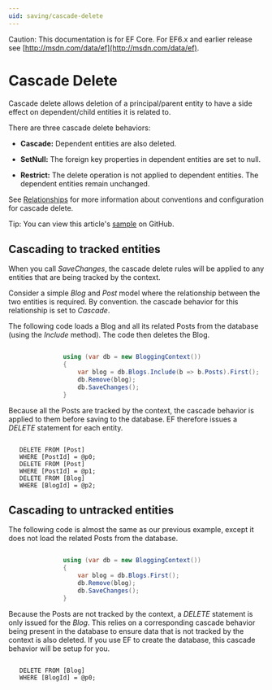 ```yaml
---
uid: saving/cascade-delete
---
```

Caution: This documentation is for EF Core. For EF6.x and earlier release see [http://msdn.com/data/ef](http://msdn.com/data/ef).

  # Cascade Delete

Cascade delete allows deletion of a principal/parent entity to have a side effect on dependent/child entities it is related to.

There are three cascade delete behaviors:
   * **Cascade:** Dependent entities are also deleted.

   * **SetNull:** The foreign key properties in dependent entities are set to null.

   * **Restrict:** The delete operation is not applied to dependent entities. The dependent entities remain unchanged.

See [Relationships](../modeling/relationships.md) for more information about conventions and configuration for cascade delete.

Tip: You can view this article's [sample](https://github.com/aspnet/EntityFramework.Docs/tree/master/samples/Saving/Saving/CascadeDelete/) on GitHub.

  ## Cascading to tracked entities

When you call *SaveChanges*, the cascade delete rules will be applied to any entities that are being tracked by the context.

Consider a simple *Blog* and *Post* model where the relationship between the two entities is required. By convention. the cascade behavior for this relationship is set to *Cascade*.

The following code loads a Blog and all its related Posts from the database (using the *Include* method). The code then deletes the Blog.

<!-- [!code-csharp[Main](samples/Saving/Saving/CascadeDelete/Sample.cs)] -->

````c#

               using (var db = new BloggingContext())
               {
                   var blog = db.Blogs.Include(b => b.Posts).First();
                   db.Remove(blog);
                   db.SaveChanges();
               }

   ````

Because all the Posts are tracked by the context, the cascade behavior is applied to them before saving to the database. EF therefore issues a  *DELETE* statement for each entity.

<!-- literal_block"xml:space": "preserve", "classes  "backrefs  "names  "dupnames   -->

````

   DELETE FROM [Post]
   WHERE [PostId] = @p0;
   DELETE FROM [Post]
   WHERE [PostId] = @p1;
   DELETE FROM [Blog]
   WHERE [BlogId] = @p2;
   ````

  ## Cascading to untracked entities

The following code is almost the same as our previous example, except it does not load the related Posts from the database.

<!-- [!code-csharp[Main](samples/Saving/Saving/CascadeDelete/Sample.cs)] -->

````c#

               using (var db = new BloggingContext())
               {
                   var blog = db.Blogs.First();
                   db.Remove(blog);
                   db.SaveChanges();
               }

   ````

Because the Posts are not tracked by the context, a *DELETE* statement is only issued for the *Blog*. This relies on a corresponding cascade behavior being present in the database to ensure data that is not tracked by the context is also deleted. If you use EF to create the database, this cascade behavior will be setup for you.

<!-- literal_block"xml:space": "preserve", "classes  "backrefs  "names  "dupnames   -->

````

   DELETE FROM [Blog]
   WHERE [BlogId] = @p0;
   ````
